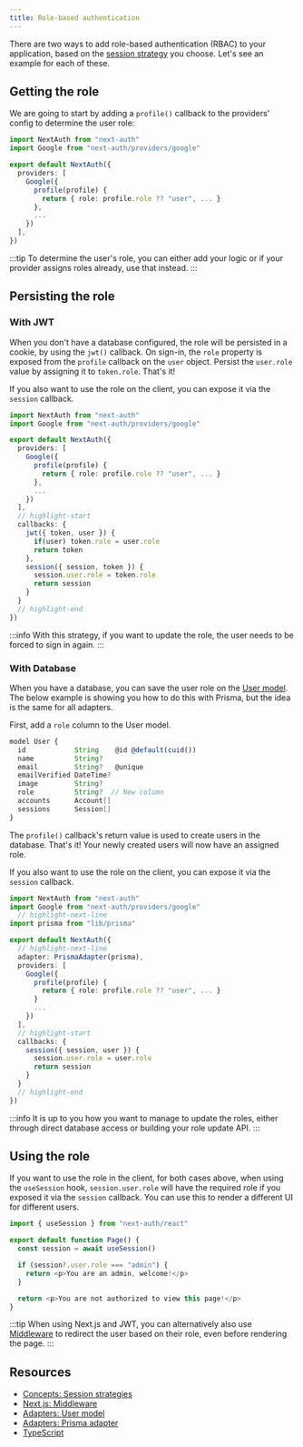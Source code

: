 ```yaml
---
title: Role-based authentication
---
```


There are two ways to add role-based authentication (RBAC) to your application, based on the [session strategy](/concepts/session-strategies) you choose. Let's see an example for each of these.

## Getting the role

We are going to start by adding a `profile()` callback to the providers' config to determine the user role:

```ts title="/pages/api/auth/[...nextauth].ts"
import NextAuth from "next-auth"
import Google from "next-auth/providers/google"

export default NextAuth({
  providers: [
    Google({
      profile(profile) {
        return { role: profile.role ?? "user", ... }
      },
      ...
    })  
  ],
})
```

:::tip
To determine the user's role, you can either add your logic or if your provider assigns roles already, use that instead.
:::

## Persisting the role
### With JWT

When you don't have a database configured, the role will be persisted in a cookie, by using the `jwt()` callback. On sign-in, the `role` property is exposed from the `profile` callback on the `user` object. Persist the `user.role` value by assigning it to `token.role`. That's it!

If you also want to use the role on the client, you can expose it via the `session` callback.

```ts title="/pages/api/auth/[...nextauth].ts"
import NextAuth from "next-auth"
import Google from "next-auth/providers/google"

export default NextAuth({
  providers: [
    Google({
      profile(profile) {
        return { role: profile.role ?? "user", ... }
      },
      ...
    })  
  ],
  // highlight-start
  callbacks: {
    jwt({ token, user }) {
      if(user) token.role = user.role
      return token
    },
    session({ session, token }) {
      session.user.role = token.role
      return session
    }
  }
  // highlight-end
})
```

:::info
With this strategy, if you want to update the role, the user needs to be forced to sign in again.
:::

### With Database

When you have a database, you can save the user role on the [User model](/reference/adapters/models#user). The below example is showing you how to do this with Prisma, but the idea is the same for all adapters.

First, add a `role` column to the User model.

```ts title="/prisma/schema.prisma"
model User {
  id            String    @id @default(cuid())
  name          String?
  email         String?   @unique
  emailVerified DateTime?
  image         String?
  role          String?  // New column
  accounts      Account[]
  sessions      Session[]
}
```

The `profile()` callback's return value is used to create users in the database. That's it! Your newly created users will now have an assigned role.

If you also want to use the role on the client, you can expose it via the `session` callback.

```ts title="/pages/api/auth/[...nextauth].ts"
import NextAuth from "next-auth"
import Google from "next-auth/providers/google"
  // highlight-next-line
import prisma from "lib/prisma"

export default NextAuth({
  // highlight-next-line
  adapter: PrismaAdapter(prisma),
  providers: [
    Google({
      profile(profile) {
        return { role: profile.role ?? "user", ... }
      }
      ...
    })  
  ],
  // highlight-start
  callbacks: {
    session({ session, user }) {
      session.user.role = user.role
      return session
    }
  }
  // highlight-end
})
```

:::info
It is up to you how you want to manage to update the roles, either through direct database access or building your role update API.
:::

## Using the role

If you want to use the role in the client, for both cases above, when using the `useSession` hook, `session.user.role` will have the required role if you exposed it via the `session` callback. You can use this to render a different UI for different users.

```ts title="/pages/admin.tsx"
import { useSession } from "next-auth/react"

export default function Page() {
  const session = await useSession()

  if (session?.user.role === "admin") {
    return <p>You are an admin, welcome!</p>
  }

  return <p>You are not authorized to view this page!</p>
}
```

:::tip
When using Next.js and JWT, you can alternatively also use [Middleware](https://next-auth.js.org/configuration/nextjs#wrap-middleware) to redirect the user based on their role, even before rendering the page.
:::

## Resources

- [Concepts: Session strategies](/concepts/session-strategies)
- [Next.js: Middleware](https://next-auth.js.org/configuration/nextjs#wrap-middleware)
- [Adapters: User model](/reference/adapters/models#user)
- [Adapters: Prisma adapter](/reference/adapters/prisma)
- [TypeScript](/getting-started/typescript)